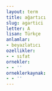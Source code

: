 ```yaml
---
layout: term
title: ağartıcı
slug: agartici
letter: A
lisan: Türkçe
anlamlar:
- beyazlatıcı
ozellikler:
- - sıfat
ornekler:
- - ''
orneklerkaynak:
- - ''
---
```

